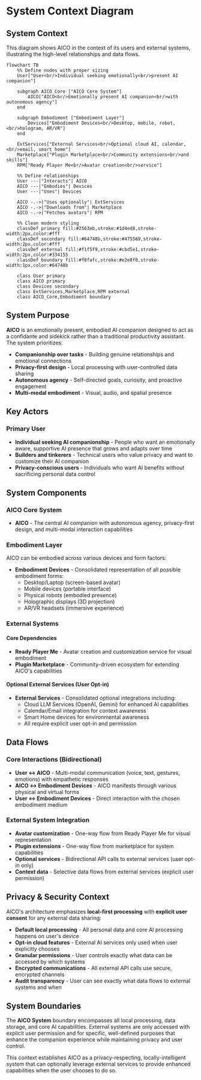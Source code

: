 # System Context Diagram

## System Context

This diagram shows AICO in the context of its users and external systems, illustrating the high-level relationships and data flows.

```mermaid
flowchart TB
    %% Define nodes with proper sizing
    User["User<br/>Individual seeking emotionally<br/>present AI companion"]
    
    subgraph AICO_Core ["AICO Core System"]
        AICO["AICO<br/>Emotionally present AI companion<br/>with autonomous agency"]
    end
    
    subgraph Embodiment ["Embodiment Layer"]
        Devices["Embodiment Devices<br/>Desktop, mobile, robot,<br/>hologram, AR/VR"]
    end
    
    ExtServices["External Services<br/>Optional cloud AI, calendar,<br/>email, smart home"]
    Marketplace["Plugin Marketplace<br/>Community extensions<br/>and skills"]
    RPM["Ready Player Me<br/>Avatar creation<br/>service"]
    
    %% Define relationships
    User ---|"Interacts"| AICO
    AICO ---|"Embodies"| Devices
    User ---|"Uses"| Devices
    
    AICO -.->|"Uses optionally"| ExtServices
    AICO -.->|"Downloads from"| Marketplace
    AICO -.->|"Fetches avatars"| RPM
    
    %% Clean modern styling
    classDef primary fill:#2563eb,stroke:#1d4ed8,stroke-width:2px,color:#fff
    classDef secondary fill:#64748b,stroke:#475569,stroke-width:2px,color:#fff
    classDef external fill:#f1f5f9,stroke:#cbd5e1,stroke-width:2px,color:#334155
    classDef boundary fill:#f8fafc,stroke:#e2e8f0,stroke-width:1px,color:#64748b
    
    class User primary
    class AICO primary
    class Devices secondary
    class ExtServices,Marketplace,RPM external
    class AICO_Core,Embodiment boundary
```

## System Purpose

**AICO** is an emotionally present, embodied AI companion designed to act as a confidante and sidekick rather than a traditional productivity assistant. The system prioritizes:

- **Companionship over tasks** - Building genuine relationships and emotional connections
- **Privacy-first design** - Local processing with user-controlled data sharing
- **Autonomous agency** - Self-directed goals, curiosity, and proactive engagement
- **Multi-modal embodiment** - Visual, audio, and spatial presence

## Key Actors

### Primary User
- **Individual seeking AI companionship** - People who want an emotionally aware, supportive AI presence that grows and adapts over time
- **Builders and tinkerers** - Technical users who value privacy and want to customize their AI companion
- **Privacy-conscious users** - Individuals who want AI benefits without sacrificing personal data control

## System Components

### AICO Core System
- **AICO** - The central AI companion with autonomous agency, privacy-first design, and multi-modal interaction capabilities

### Embodiment Layer
AICO can be embodied across various devices and form factors:

- **Embodiment Devices** - Consolidated representation of all possible embodiment forms:
  - Desktop/Laptop (screen-based avatar)
  - Mobile devices (portable interface)
  - Physical robots (embodied presence)
  - Holographic displays (3D projection)
  - AR/VR headsets (immersive experience)

### External Systems

#### Core Dependencies
- **Ready Player Me** - Avatar creation and customization service for visual embodiment
- **Plugin Marketplace** - Community-driven ecosystem for extending AICO's capabilities

#### Optional External Services (User Opt-in)
- **External Services** - Consolidated optional integrations including:
  - Cloud LLM Services (OpenAI, Gemini) for enhanced AI capabilities
  - Calendar/Email integration for context awareness
  - Smart Home devices for environmental awareness
  - All require explicit user opt-in and permission

## Data Flows

### Core Interactions (Bidirectional)
- **User ↔ AICO** - Multi-modal communication (voice, text, gestures, emotions) with empathetic responses
- **AICO ↔ Embodiment Devices** - AICO manifests through various physical and virtual forms
- **User ↔ Embodiment Devices** - Direct interaction with the chosen embodiment medium

### External System Integration
- **Avatar customization** - One-way flow from Ready Player Me for visual representation
- **Plugin extensions** - One-way flow from marketplace for system capabilities
- **Optional services** - Bidirectional API calls to external services (user opt-in only)
- **Context data** - Selective data flows from external services (explicit user permission)

## Privacy & Security Context

AICO's architecture emphasizes **local-first processing** with **explicit user consent** for any external data sharing:

- **Default local processing** - All personal data and core AI processing happens on user's device
- **Opt-in cloud features** - External AI services only used when user explicitly chooses
- **Granular permissions** - User controls exactly what data can be accessed by which systems
- **Encrypted communications** - All external API calls use secure, encrypted channels
- **Audit transparency** - User can see exactly what data flows to external systems and when

## System Boundaries

The **AICO System** boundary encompasses all local processing, data storage, and core AI capabilities. External systems are only accessed with explicit user permission and for specific, well-defined purposes that enhance the companion experience while maintaining privacy and user control.

This context establishes AICO as a privacy-respecting, locally-intelligent system that can optionally leverage external services to provide enhanced capabilities when the user chooses to do so.
